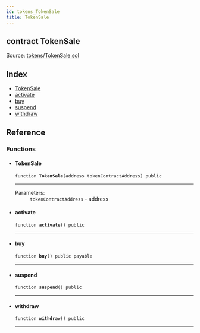 ```yaml
---
id: tokens_TokenSale
title: TokenSale
---
```


<div class="contract-doc"><div class="contract"><h2 class="contract-header"><span class="contract-kind">contract</span> TokenSale</h2><div class="source">Source: <a href="https://github.com/FriendlyUser/solidity-smart-contracts//blob/v0.2.0/contracts/tokens/TokenSale.sol" target="_blank">tokens/TokenSale.sol</a></div></div><div class="index"><h2>Index</h2><ul><li><a href="tokens_TokenSale.html#TokenSale">TokenSale</a></li><li><a href="tokens_TokenSale.html#activate">activate</a></li><li><a href="tokens_TokenSale.html#buy">buy</a></li><li><a href="tokens_TokenSale.html#suspend">suspend</a></li><li><a href="tokens_TokenSale.html#withdraw">withdraw</a></li></ul></div><div class="reference"><h2>Reference</h2><div class="functions"><h3>Functions</h3><ul><li><div class="item function"><span id="TokenSale" class="anchor-marker"></span><h4 class="name">TokenSale</h4><div class="body"><code class="signature">function <strong>TokenSale</strong><span>(address tokenContractAddress) </span><span>public </span></code><hr/><dl><dt><span class="label-parameters">Parameters:</span></dt><dd><div><code>tokenContractAddress</code> - address</div></dd></dl></div></div></li><li><div class="item function"><span id="activate" class="anchor-marker"></span><h4 class="name">activate</h4><div class="body"><code class="signature">function <strong>activate</strong><span>() </span><span>public </span></code><hr/></div></div></li><li><div class="item function"><span id="buy" class="anchor-marker"></span><h4 class="name">buy</h4><div class="body"><code class="signature">function <strong>buy</strong><span>() </span><span>public </span><span>payable </span></code><hr/></div></div></li><li><div class="item function"><span id="suspend" class="anchor-marker"></span><h4 class="name">suspend</h4><div class="body"><code class="signature">function <strong>suspend</strong><span>() </span><span>public </span></code><hr/></div></div></li><li><div class="item function"><span id="withdraw" class="anchor-marker"></span><h4 class="name">withdraw</h4><div class="body"><code class="signature">function <strong>withdraw</strong><span>() </span><span>public </span></code><hr/></div></div></li></ul></div></div></div>
